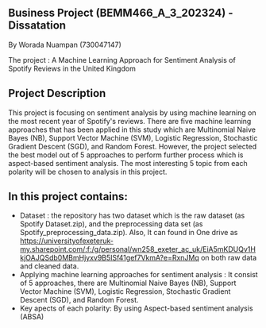 ## Business Project (BEMM466_A_3_202324) - Dissatation
By Worada Nuampan (730047147)

The project : A Machine Learning Approach for Sentiment Analysis of Spotify Reviews in the United Kingdom 

## Project Description
This project is focusing on sentiment analysis by using machine learning on the most recent year of Spotify's reviews. 
There are five machine learning approaches that has been applied in this study which are Multinomial Naive Bayes (NB), Support Vector Machine (SVM), Logistic Regression, Stochastic Gradient Descent (SGD), and Random Forest. However, the project selected the best model out of 5 approaches to perform further process which is aspect-based sentiment analysis. The most interesting 5 topic from each polarity will be chosen to analysis in this project. 

## In this project contains:
- Dataset : the repository has two dataset which is the raw dataset (as Spotify Dataset.zip), and the preprocessing data set (as Spotify_preprocessing_data.zip). Also, It can found in One drive as https://universityofexeteruk-my.sharepoint.com/:f:/g/personal/wn258_exeter_ac_uk/EiA5mKDUQv1HkjOAJQSdb0MBmHjyxv9B5ISf41gef7VkmA?e=RxnJMq on both raw data and cleaned data.
- Applying machine learning approaches for sentiment analysis : It consist of 5 approaches, there are Multinomial Naive Bayes (NB), Support Vector Machine (SVM), Logistic Regression, Stochastic Gradient Descent (SGD), and Random Forest.
- Key apects of each polarity: By using Aspect-based sentiment analysis (ABSA)
